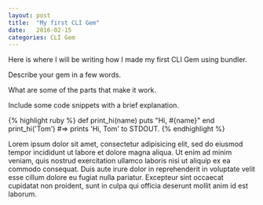 ```yaml
---
layout: post
title:  "My first CLI Gem"
date:   2016-02-15
categories: CLI Gem
---
```

Here is where I will be writing how I made my first CLI Gem using bundler.

Describe your gem in a few words.

What are some of the parts that make it work.

Include some code snippets with a brief explanation.

{% highlight ruby %}
def print_hi(name)
  puts "Hi, #{name}"
end
print_hi('Tom')
#=> prints 'Hi, Tom' to STDOUT.
{% endhighlight %}

Lorem ipsum dolor sit amet, consectetur adipisicing elit, sed do eiusmod tempor incididunt ut labore et dolore magna aliqua. Ut enim ad minim veniam, quis nostrud exercitation ullamco laboris nisi ut aliquip ex ea commodo consequat. Duis aute irure dolor in reprehenderit in voluptate velit esse cillum dolore eu fugiat nulla pariatur. Excepteur sint occaecat cupidatat non proident, sunt in culpa qui officia deserunt mollit anim id est laborum.
